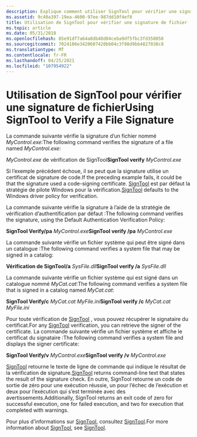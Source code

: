 ```yaml
---
description: Explique comment utiliser SignTool pour vérifier une signature de fichier.
ms.assetid: 9c40a397-19ea-4600-97ee-987dd10f4ef8
title: Utilisation de SignTool pour vérifier une signature de fichier
ms.topic: article
ms.date: 05/31/2018
ms.openlocfilehash: 85e91df7a64a8db48d04ceba9df5fbc3fd358058
ms.sourcegitcommit: 7024106e3420607420bb04c3f88d9bb4827038c8
ms.translationtype: MT
ms.contentlocale: fr-FR
ms.lasthandoff: 04/25/2021
ms.locfileid: "107954922"
---
```

# <a name="using-signtool-to-verify-a-file-signature"></a><span data-ttu-id="1f5ae-103">Utilisation de SignTool pour vérifier une signature de fichier</span><span class="sxs-lookup"><span data-stu-id="1f5ae-103">Using SignTool to Verify a File Signature</span></span>

<span data-ttu-id="1f5ae-104">La commande suivante vérifie la signature d’un fichier nommé *MyControl.exe*:</span><span class="sxs-lookup"><span data-stu-id="1f5ae-104">The following command verifies the signature of a file named *MyControl.exe*:</span></span>

<span data-ttu-id="1f5ae-105"> *MyControl.exe* de vérification de SignTool</span><span class="sxs-lookup"><span data-stu-id="1f5ae-105">**SignTool verify** *MyControl.exe*</span></span>

<span data-ttu-id="1f5ae-106">Si l’exemple précédent échoue, il se peut que la signature utilise un certificat de signature de code.</span><span class="sxs-lookup"><span data-stu-id="1f5ae-106">If the preceding example fails, it could be that the signature used a code-signing certificate.</span></span> <span data-ttu-id="1f5ae-107">[SignTool](signtool.md) est par défaut la stratégie de pilote Windows pour la vérification.</span><span class="sxs-lookup"><span data-stu-id="1f5ae-107">[SignTool](signtool.md) defaults to the Windows driver policy for verification.</span></span>

<span data-ttu-id="1f5ae-108">La commande suivante vérifie la signature à l’aide de la stratégie de vérification d’authentification par défaut :</span><span class="sxs-lookup"><span data-stu-id="1f5ae-108">The following command verifies the signature, using the Default Authentication Verification Policy:</span></span>

<span data-ttu-id="1f5ae-109">**SignTool Verify/pa** *MyControl.exe*</span><span class="sxs-lookup"><span data-stu-id="1f5ae-109">**SignTool verify /pa** *MyControl.exe*</span></span>

<span data-ttu-id="1f5ae-110">La commande suivante vérifie un fichier système qui peut être signé dans un catalogue :</span><span class="sxs-lookup"><span data-stu-id="1f5ae-110">The following command verifies a system file that may be signed in a catalog:</span></span>

<span data-ttu-id="1f5ae-111">**Vérification de SignTool/a** *SysFile.dll*</span><span class="sxs-lookup"><span data-stu-id="1f5ae-111">**SignTool verify /a** *SysFile.dll*</span></span>

<span data-ttu-id="1f5ae-112">La commande suivante vérifie un fichier système qui est signé dans un catalogue nommé *MyCat.cat*:</span><span class="sxs-lookup"><span data-stu-id="1f5ae-112">The following command verifies a system file that is signed in a catalog named *MyCat.cat*:</span></span>

<span data-ttu-id="1f5ae-113">**SignTool Verify/c** *MyCat.cat* *MyFile.ini*</span><span class="sxs-lookup"><span data-stu-id="1f5ae-113">**SignTool verify /c** *MyCat.cat* *MyFile.ini*</span></span>

<span data-ttu-id="1f5ae-114">Pour toute vérification de [SignTool](signtool.md) , vous pouvez récupérer le signataire du certificat.</span><span class="sxs-lookup"><span data-stu-id="1f5ae-114">For any [SignTool](signtool.md) verification, you can retrieve the signer of the certificate.</span></span> <span data-ttu-id="1f5ae-115">La commande suivante vérifie un fichier système et affiche le certificat du signataire :</span><span class="sxs-lookup"><span data-stu-id="1f5ae-115">The following command verifies a system file and displays the signer certificate:</span></span>

<span data-ttu-id="1f5ae-116">**SignTool Verify/v** *MyControl.exe*</span><span class="sxs-lookup"><span data-stu-id="1f5ae-116">**SignTool verify /v** *MyControl.exe*</span></span>

<span data-ttu-id="1f5ae-117">[SignTool](signtool.md) retourne le texte de ligne de commande qui indique le résultat de la vérification de signature.</span><span class="sxs-lookup"><span data-stu-id="1f5ae-117">[SignTool](signtool.md) returns command-line text that states the result of the signature check.</span></span> <span data-ttu-id="1f5ae-118">En outre, SignTool retourne un code de sortie de zéro pour une exécution réussie, un pour l’échec de l’exécution et deux pour l’exécution qui s’est terminée avec des avertissements.</span><span class="sxs-lookup"><span data-stu-id="1f5ae-118">Additionally, SignTool returns an exit code of zero for successful execution, one for failed execution, and two for execution that completed with warnings.</span></span>

<span data-ttu-id="1f5ae-119">Pour plus d’informations sur [SignTool](signtool.md), consultez [SignTool](signtool.md).</span><span class="sxs-lookup"><span data-stu-id="1f5ae-119">For more information about [SignTool](signtool.md), see [SignTool](signtool.md).</span></span>

 

 



